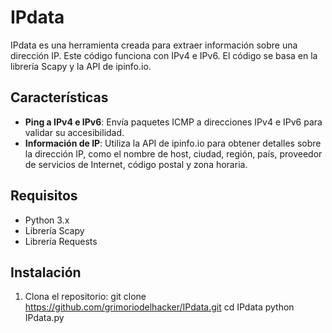 # IPdata

IPdata es una herramienta creada para extraer información sobre una dirección IP. Este código funciona con IPv4 e IPv6. El código se basa en la librería Scapy y la API de ipinfo.io.

## Características

- **Ping a IPv4 e IPv6**: Envía paquetes ICMP a direcciones IPv4 e IPv6 para validar su accesibilidad.
- **Información de IP**: Utiliza la API de ipinfo.io para obtener detalles sobre la dirección IP, como el nombre de host, ciudad, región, país, proveedor de servicios de Internet, código postal y zona horaria.

## Requisitos

- Python 3.x
- Librería Scapy
- Librería Requests

## Instalación

1. Clona el repositorio:
   git clone https://github.com/grimoriodelhacker/IPdata.git
   cd IPdata
   python IPdata.py
